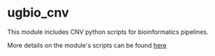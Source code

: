 # ugbio_cnv

This module includes CNV python scripts for bioinformatics pipelines.

More details on the module's scripts can be found [here](germline_cnv_calling.md)